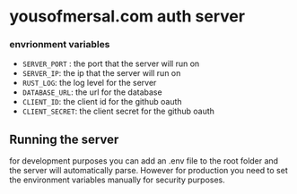 # yousofmersal.com auth server

### envrionment variables

- `SERVER_PORT` : the port that the server will run on
- `SERVER_IP`: the ip that the server will run on
- `RUST_LOG`: the log level for the server
- `DATABASE_URL`: the url for the database
- `CLIENT_ID`: the client id for the github oauth
- `CLIENT_SECRET`: the client secret for the github oauth

## Running the server

for development purposes you can add an .env file to the root folder and the server will automatically parse. However for production you need to set the environment variables manually for security purposes.
